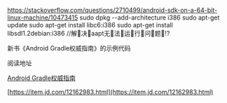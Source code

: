 https://stackoverflow.com/questions/2710499/android-sdk-on-a-64-bit-linux-machine/10473415
sudo dpkg --add-architecture i386
sudo apt-get update
sudo apt-get install libc6:i386
sudo apt-get install libsdl1.2debian:i386  //解决aapt无法运行问题!?



新书《Android Gradle权威指南》的示例代码

阅读地址

[Android Gradle权威指南](https://item.jd.com/12162983.html)

[https://item.jd.com/12162983.html](https://item.jd.com/12162983.html)
